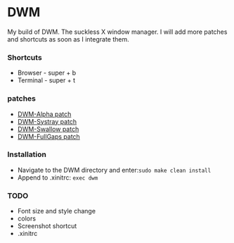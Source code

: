 # DWM

My build of DWM. The suckless X window manager.
I will add more patches and shortcuts as soon as I integrate them.

### Shortcuts
+ Browser - super + b
+ Terminal - super + t

### patches
+ [DWM-Alpha patch](https://dwm.suckless.org/patches/alpha/)
+ [DWM-Systray patch](https://dwm.suckless.org/patches/systray/)
+ [DWM-Swallow patch](https://dwm.suckless.org/patches/swallow/)
+ [DWM-FullGaps patch](https://dwm.suckless.org/patches/fullgaps/)

### Installation

+ Navigate to the DWM directory and enter:`sudo make clean install`
+ Append to .xinitrc: `exec dwm`

### TODO

+ Font size and style change
+ colors
+ Screenshot shortcut
+ .xinitrc

